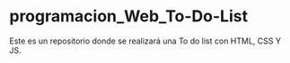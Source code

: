# programacion_Web_To-Do-List
Este es un repositorio donde se realizará una To do list con HTML, CSS Y JS.
